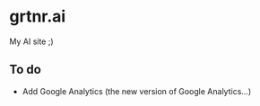 # grtnr.ai
My AI site ;) 

## To do

* Add Google Analytics (the new version of Google Analytics...)
